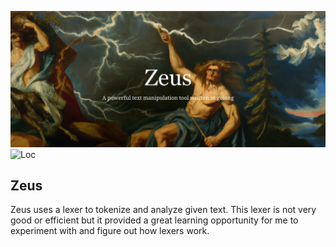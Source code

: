 ![Logo](assets/logo.webp)
![Loc](output/badge.svg)
## Zeus
Zeus uses a lexer to tokenize and analyze given text. This lexer is not very good or efficient but it provided a great learning opportunity for me to experiment with and figure out how lexers work.